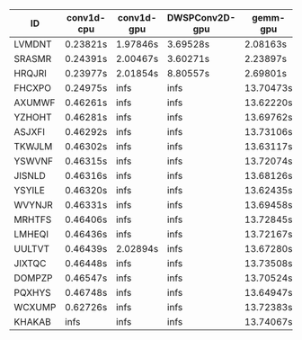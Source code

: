 |ID|conv1d-cpu|conv1d-gpu|DWSPConv2D-gpu|gemm-gpu|avg|
|-|-|-|-|-|-|
|LVMDNT|0.23821s|1.97846s|3.69528s|2.08163s|1.99840s|
|SRASMR|0.24391s|2.00467s|3.60271s|2.23897s|2.02257s|
|HRQJRI|0.23977s|2.01854s|8.80557s|2.69801s|3.44047s|
|FHCXPO|0.24975s|infs|infs|13.70473s|infs|
|AXUMWF|0.46261s|infs|infs|13.62220s|infs|
|YZHOHT|0.46281s|infs|infs|13.69762s|infs|
|ASJXFI|0.46292s|infs|infs|13.73106s|infs|
|TKWJLM|0.46302s|infs|infs|13.63117s|infs|
|YSWVNF|0.46315s|infs|infs|13.72074s|infs|
|JISNLD|0.46316s|infs|infs|13.68126s|infs|
|YSYILE|0.46320s|infs|infs|13.62435s|infs|
|WVYNJR|0.46331s|infs|infs|13.69458s|infs|
|MRHTFS|0.46406s|infs|infs|13.72845s|infs|
|LMHEQI|0.46436s|infs|infs|13.72167s|infs|
|UULTVT|0.46439s|2.02894s|infs|13.67280s|infs|
|JIXTQC|0.46448s|infs|infs|13.73508s|infs|
|DOMPZP|0.46547s|infs|infs|13.70524s|infs|
|PQXHYS|0.46748s|infs|infs|13.64947s|infs|
|WCXUMP|0.62726s|infs|infs|13.72383s|infs|
|KHAKAB|infs|infs|infs|13.74067s|infs|
